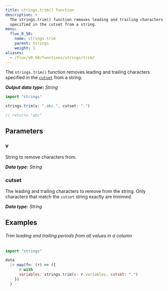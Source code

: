 ```yaml
---
title: strings.trim() function
description: >
  The strings.trim() function removes leading and trailing characters
  specified in the cutset from a string.
menu:
  flux_0_50:
    name: strings.trim
    parent: Strings
    weight: 1
aliases:
  - /flux/v0.50/functions/strings/trim/
---
```


The `strings.trim()` function removes leading and trailing characters specified
in the [`cutset`](#cutset) from a string.

_**Output data type:** String_

```js
import "strings"

strings.trim(v: ".abc.", cutset: ".")

// returns "abc"
```

## Parameters

### v
String to remove characters from.

_**Data type:** String_

### cutset
The leading and trailing characters to remove from the string.
Only characters that match the `cutset` string exactly are trimmed.

_**Data type:** String_

## Examples

###### Trim leading and trailing periods from all values in a column
```js
import "strings"

data
  |> map(fn: (r) => ({
      r with
      variables: strings.trim(v: r.variables, cutset: ".")
    })
  )
```
